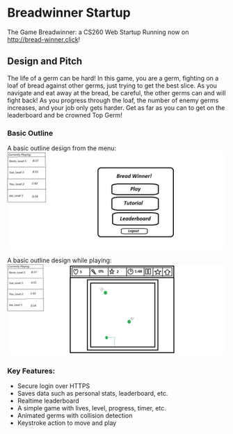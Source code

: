 # Breadwinner Startup
The Game Breadwinner: a CS260 Web Startup
Running now on http://bread-winner.click!

## Design and Pitch
The life of a germ can be hard! In this game, you are a germ, fighting on a loaf of bread against other germs, just trying to get the best slice. As you navigate and eat away at the bread, be careful, the other germs can and will fight back! As you progress through the loaf, the number of enemy germs increases, and your job only gets harder. Get as far as you can to get on the leaderboard and be crowned Top Germ!

### Basic Outline
A basic outline design from the menu:
<img src="https://github.com/Watermeloncl/startup-breadwinner/blob/main/Outline%20Design%20Menu.JPG" alt="Design Outline: Menu">

A basic outline design while playing:
<img src="https://github.com/Watermeloncl/startup-breadwinner/blob/main/Outline%20Design%20Playing.JPG" alt="Design Outline: Playing">

### Key Features:  
- Secure login over HTTPS  
- Saves data such as personal stats, leaderboard, etc.  
- Realtime leaderboard  
- A simple game with lives, level, progress, timer, etc.  
- Animated germs with collision detection  
- Keystroke action to move and play  
  

